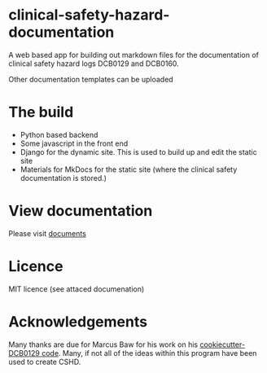 # clinical-safety-hazard-documentation
A web based app for building out markdown files for the documentation of clinical safety hazard logs DCB0129 and DCB0160.

Other documentation templates can be uploaded

# The build
- Python based backend
- Some javascript in the front end
- Django for the dynamic site. This is used to build up and edit the static site
- Materials for MkDocs for the static site (where the clinical safety documentation is stored.)

# View documentation
Please visit [documents](https://digital-clinical-safety-alliance.github.io/digital-clinical-safety-platform/)

# Licence
MIT licence (see attaced documenation)

# Acknowledgements
Many thanks are due for Marcus Baw for his work on his [cookiecutter-DCB0129 code](https://github.com/bawmedical/cookiecutter-dcb0129). Many, if not all of the ideas within this program have been used to create CSHD.